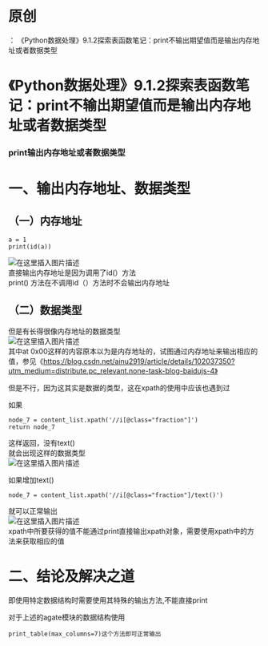 # 原创

： 《Python数据处理》9.1.2探索表函数笔记：print不输出期望值而是输出内存地址或者数据类型

# 《Python数据处理》9.1.2探索表函数笔记：print不输出期望值而是输出内存地址或者数据类型

### print输出内存地址或者数据类型

# 一、输出内存地址、数据类型

## （一）内存地址

```
a = 1
print(id(a))

```

<img alt="在这里插入图片描述" src="https://img-blog.csdnimg.cn/20200517205733185.png"/><br/> 直接输出内存地址是因为调用了id(）方法<br/> print()
方法在不调用id（）方法时不会输出内存地址

## （二）数据类型

但是有长得很像内存地址的数据类型<br/> <img alt="在这里插入图片描述" src="https://img-blog.csdnimg.cn/20200517205949122.jpg?x-oss-process=image/watermark,type_ZmFuZ3poZW5naGVpdGk,shadow_10,text_aHR0cHM6Ly9ibG9nLmNzZG4ubmV0L3B5dGhvbl9fcmVwb3J0ZWQ=,size_16,color_FFFFFF,t_70"/><br/>
其中at
0x00这样的内容原本以为是内存地址的，试图通过内存地址来输出相应的值，参见《https://blog.csdn.net/ainu2919/article/details/102037350?utm_medium=distribute.pc_relevant.none-task-blog-baidujs-4》

但是不行，因为这其实是数据的类型，这在xpath的使用中应该也遇到过

如果

```
node_7 = content_list.xpath('//i[@class="fraction"]')
return node_7

```

这样返回，没有text()<br/>
就会出现这样的数据类型<br/> <img alt="在这里插入图片描述" src="https://img-blog.csdnimg.cn/20200517211427666.png?x-oss-process=image/watermark,type_ZmFuZ3poZW5naGVpdGk,shadow_10,text_aHR0cHM6Ly9ibG9nLmNzZG4ubmV0L3B5dGhvbl9fcmVwb3J0ZWQ=,size_16,color_FFFFFF,t_70"/>

如果增加text()

```
node_7 = content_list.xpath('//i[@class="fraction"]/text()')

```

就可以正常输出<br/> <img alt="在这里插入图片描述" src="https://img-blog.csdnimg.cn/20200517211704102.png?x-oss-process=image/watermark,type_ZmFuZ3poZW5naGVpdGk,shadow_10,text_aHR0cHM6Ly9ibG9nLmNzZG4ubmV0L3B5dGhvbl9fcmVwb3J0ZWQ=,size_16,color_FFFFFF,t_70"/><br/>
xpath中所要获得的值不能通过print直接输出xpath对象，需要使用xpath中的方法来获取相应的值

# 二、结论及解决之道

即使用特定数据结构时需要使用其特殊的输出方法,不能直接print

对于上述的agate模块的数据结构使用

```
print_table(max_columns=7)这个方法即可正常输出

```
